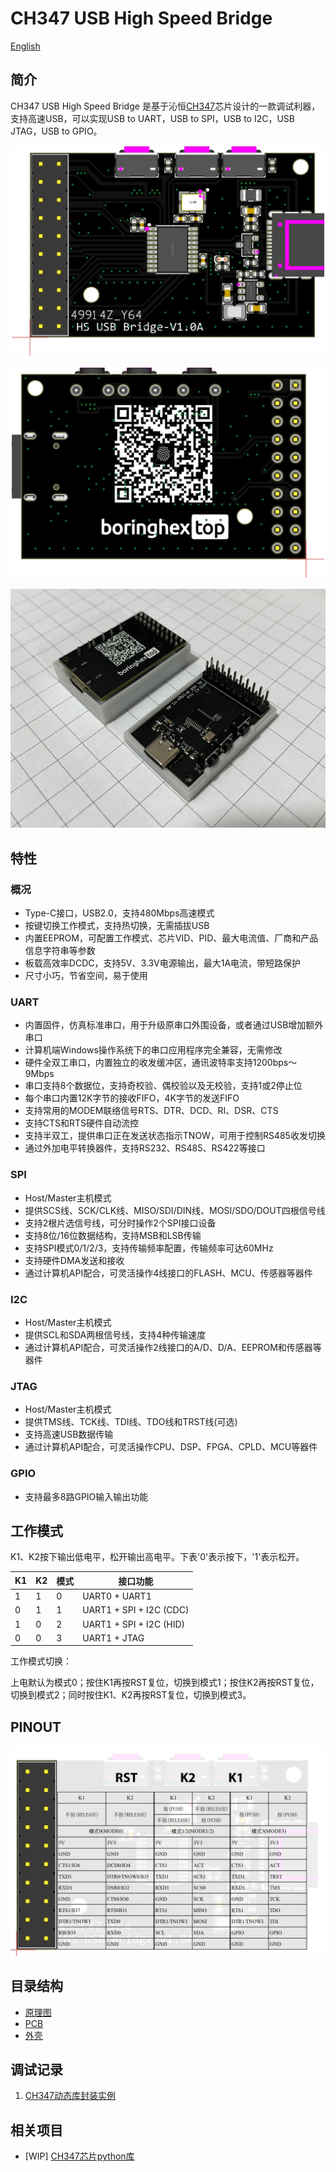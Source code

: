 # CH347 USB High Speed Bridge

[English](README_en.md)

## 简介

CH347 USB High Speed Bridge 是基于沁恒[CH347](https://www.wch.cn/products/CH347.html)芯片设计的一款调试利器，支持高速USB，可以实现USB to UART，USB to SPI，USB to I2C，USB JTAG，USB to GPIO。

![TOP](img/SMT2306162343_T.png)

![BOTTOM](img/SMT2306162343_B.png)

![实物图](img/实物图.jpg)

## 特性

### 概况

- Type-C接口，USB2.0，支持480Mbps高速模式
- 按键切换工作模式，支持热切换，无需插拔USB
- 内置EEPROM，可配置工作模式、芯片VID、PID、最大电流值、厂商和产品信息字符串等参数
- 板载高效率DCDC，支持5V、3.3V电源输出，最大1A电流，带短路保护
- 尺寸小巧，节省空间，易于使用

### UART

- 内置固件，仿真标准串口，用于升级原串口外围设备，或者通过USB增加额外串口
- 计算机端Windows操作系统下的串口应用程序完全兼容，无需修改
- 硬件全双工串口，内置独立的收发缓冲区，通讯波特率支持1200bps～9Mbps
- 串口支持8个数据位，支持奇校验、偶校验以及无校验，支持1或2停止位
- 每个串口内置12K字节的接收FIFO，4K字节的发送FIFO
- 支持常用的MODEM联络信号RTS、DTR、DCD、RI、DSR、CTS
- 支持CTS和RTS硬件自动流控
- 支持半双工，提供串口正在发送状态指示TNOW，可用于控制RS485收发切换
- 通过外加电平转换器件，支持RS232、RS485、RS422等接口

### SPI

- Host/Master主机模式
- 提供SCS线、SCK/CLK线、MISO/SDI/DIN线、MOSI/SDO/DOUT四根信号线
- 支持2根片选信号线，可分时操作2个SPI接口设备
- 支持8位/16位数据结构，支持MSB和LSB传输
- 支持SPI模式0/1/2/3，支持传输频率配置，传输频率可达60MHz
- 支持硬件DMA发送和接收
- 通过计算机API配合，可灵活操作4线接口的FLASH、MCU、传感器等器件

### I2C

- Host/Master主机模式
- 提供SCL和SDA两根信号线，支持4种传输速度
- 通过计算机API配合，可灵活操作2线接口的A/D、D/A、EEPROM和传感器等器件

### JTAG

- Host/Master主机模式
- 提供TMS线、TCK线、TDI线、TDO线和TRST线(可选)
- 支持高速USB数据传输
- 通过计算机API配合，可灵活操作CPU、DSP、FPGA、CPLD、MCU等器件

### GPIO

- 支持最多8路GPIO输入输出功能

## 工作模式

K1、K2按下输出低电平，松开输出高电平。下表'0'表示按下，'1'表示松开。

| K1 | K2 | 模式 | 接口功能                     |
|----|----|----|--------------------------|
| 1  | 1  | 0  | UART0 + UART1            |
| 0  | 1  | 1  | UART1 + SPI + I2C (CDC)  |
| 1  | 0  | 2  | UART1 + SPI + I2C (HID)  |
| 0  | 0  | 3  | UART1 + JTAG             |

工作模式切换：

上电默认为模式0；按住K1再按RST复位，切换到模式1；按住K2再按RST复位，切换到模式2；同时按住K1、K2再按RST复位，切换到模式3。

## PINOUT

![PINOUT](img/PINOUT.jpg)

## 目录结构

- [原理图](./sch/)
- [PCB](./pcb/)
- [外壳](./3d/)

## 调试记录

1. [CH347动态库封装实例](https://mp.weixin.qq.com/s?__biz=MzA3NzMyNTIyOA==&mid=2651481701&idx=1&sn=2ddf1ce70703550bbcaeb7bed4aa0211&chksm=84ad70a6b3daf9b036b859b8b4c621c7a8db6a32ca1e04bd9369b7dc125e17ed16f3ebddc608#rd)

## 相关项目

- [WIP] [CH347芯片python库](https://github.com/pengwon/pych347)
